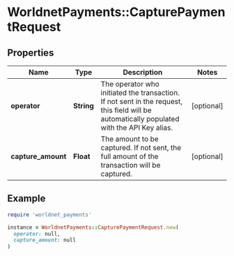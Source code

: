 # WorldnetPayments::CapturePaymentRequest

## Properties

| Name | Type | Description | Notes |
| ---- | ---- | ----------- | ----- |
| **operator** | **String** | The operator who initiated the transaction. If not sent in the request, this field will be automatically populated with the API Key alias. | [optional] |
| **capture_amount** | **Float** | The amount to be captured. If not sent, the full amount of the transaction will be captured. | [optional] |

## Example

```ruby
require 'worldnet_payments'

instance = WorldnetPayments::CapturePaymentRequest.new(
  operator: null,
  capture_amount: null
)
```

